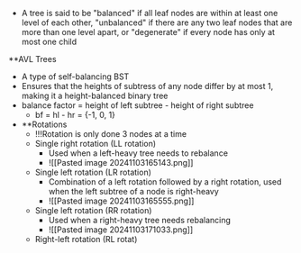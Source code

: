 - A tree is said to be "balanced" if all leaf nodes are within at least one level of each other, "unbalanced" if there are any two leaf nodes that are more than one level apart, or "degenerate" if every node has only at most one child

**AVL Trees
- A type of self-balancing BST
- Ensures that the heights of subtress of any node differ by at most 1, making it a height-balanced binary tree
- balance factor = height of left subtree - height of right subtree
	- bf = hl - hr = {-1, 0, 1}
- **Rotations
	- !!!Rotation is only done 3 nodes at a time
	- Single right rotation (LL rotation)
		- Used when a left-heavy tree needs to rebalance
		- ![[Pasted image 20241103165143.png]]
	- Single left rotation (LR rotation)
		- Combination of a left rotation followed by a right rotation, used when the left subtree of a node is right-heavy
		- ![[Pasted image 20241103165555.png]]
	- Single left rotation (RR rotation)
		- Used when a right-heavy tree needs rebalancing
		- ![[Pasted image 20241103171033.png]]
	- Right-left rotation (RL rotat)